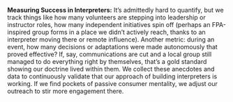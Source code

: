 **Measuring Success in Interpreters:** It’s admittedly hard to quantify, but we track things like how many volunteers are stepping into leadership or instructor roles, how many independent initiatives spin off (perhaps an FPA-inspired group forms in a place we didn’t actively reach, thanks to an interpreter moving there or remote influence). Another metric: during an event, how many decisions or adaptations were made autonomously that proved effective? If, say, communications are cut and a local group still managed to do everything right by themselves, that’s a gold standard showing our doctrine lived within them. We collect these anecdotes and data to continuously validate that our approach of building interpreters is working. If we find pockets of passive consumer mentality, we adjust our outreach to stir more engagement there.